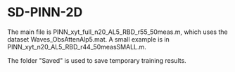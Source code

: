 # SD-PINN-2D

The main file is PINN_xyt_full_n20_AL5_RBD_r55_50meas.m, which uses the dataset Waves_ObsAttenAlp5.mat. A small example is in PINN_xyt_n20_AL5_RBD_r44_50measSMALL.m.

The folder "Saved" is used to save temporary training results.

